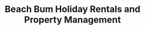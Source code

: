 ---
title: "Beach Bum Holiday Rentals and Property Management"
url: /pismo-beach/beach-bum-holiday-rentals-and-property-management/
shop: Reisebüro
---